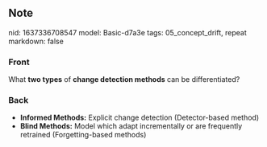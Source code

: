 ## Note
nid: 1637336708547
model: Basic-d7a3e
tags: 05_concept_drift, repeat
markdown: false

### Front
What <b>two types</b> of <b>change detection methods</b> can be
differentiated?

### Back
<ul>
  <li><strong>Informed Methods:</strong> Explicit change detection
  (Detector-based method)
  <li><strong>Blind Methods:</strong> Model which adapt
  incrementally or are frequently retrained (Forgetting-based
  methods)
</ul>
